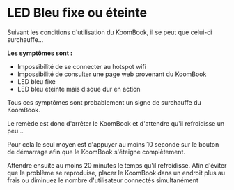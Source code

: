 # LED Bleu fixe ou éteinte
Suivant les conditions d'utilisation du KoomBook, il se peut que celui-ci surchauffe...

**Les symptômes sont :**
- Impossibilité de se connecter au hotspot wifi
- Impossibilité de consulter une page web provenant du KoomBook
- LED bleu fixe
- LED bleu éteinte mais disque dur en action

Tous ces symptômes sont probablement un signe de surchauffe du KoomBook.

Le remède est donc d'arrêter le KoomBook et d'attendre qu'il refroidisse un peu…

Pour cela le seul moyen est d'appuyer au moins 10 seconde sur le bouton de démarrage afin que le KoomBook s'éteigne complètement.

Attendre ensuite au moins 20 minutes le temps qu'il refroidisse. Afin d'éviter que le problème se reproduise, placer le KoomBook dans un endroit plus au frais ou diminuez le nombre d'utilisateur connectés simultanément
